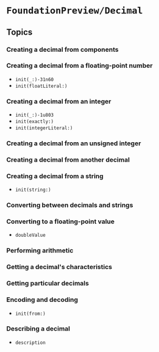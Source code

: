 # ``FoundationPreview/Decimal``

## Topics

### Creating a decimal from components

### Creating a decimal from a floating-point number

- ``init(_:)-31n60``
- ``init(floatLiteral:)``

### Creating a decimal from an integer

- ``init(_:)-1u803``
- ``init(exactly:)``
- ``init(integerLiteral:)``

### Creating a decimal from an unsigned integer

### Creating a decimal from another decimal

### Creating a decimal from a string

- ``init(string:)``

### Converting between decimals and strings

### Converting to a floating-point value

- ``doubleValue``

### Performing arithmetic

### Getting a decimal's characteristics

### Getting particular decimals

### Encoding and decoding

- ``init(from:)``

### Describing a decimal

- ``description``

